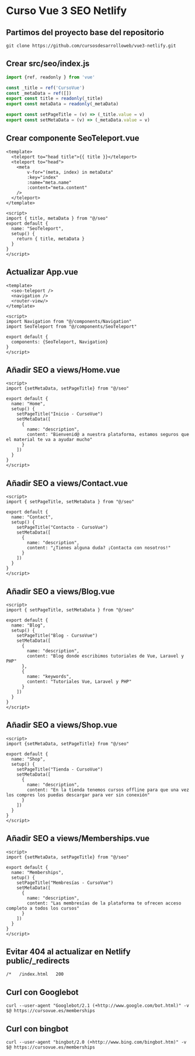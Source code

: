 # Curso Vue 3 SEO Netlify

## Partimos del proyecto base del repositorio
```shell
git clone https://github.com/cursosdesarrolloweb/vue3-netlify.git
```

## Crear src/seo/index.js
```js
import {ref, readonly } from 'vue'

const _title = ref('CursoVue')
const _metaData = ref([])
export const title = readonly(_title)
export const metaData = readonly(_metaData)

export const setPageTitle = (v) => (_title.value = v)
export const setMetaData = (v) => (_metaData.value = v)
```

## Crear componente SeoTeleport.vue
```vue
<template>
  <teleport to="head title">{{ title }}</teleport>
  <teleport to="head">
    <meta
        v-for="(meta, index) in metaData"
        :key="index"
        :name="meta.name"
        :content="meta.content"
    />
  </teleport>
</template>

<script>
import { title, metaData } from "@/seo"
export default {
  name: "SeoTeleport",
  setup() {
    return { title, metaData }
  }
}
</script>
```

## Actualizar App.vue
```vue
<template>
  <seo-teleport />
  <navigation />
  <router-view/>
</template>

<script>
import Navigation from "@/components/Navigation"
import SeoTeleport from "@/components/SeoTeleport"

export default {
  components: {SeoTeleport, Navigation}
}
</script>
```

## Añadir SEO a views/Home.vue
```vue
<script>
import {setMetaData, setPageTitle} from "@/seo"

export default {
  name: "Home",
  setup() {
    setPageTitle("Inicio - CursoVue")
    setMetaData([
      {
        name: "description",
        content: "Bienvenid@ a nuestra plataforma, estamos seguros que el material te va a ayudar mucho"
      }
    ])
  }
}
</script>
```

## Añadir SEO a views/Contact.vue
```vue
<script>
import { setPageTitle, setMetaData } from "@/seo"

export default {
  name: "Contact",
  setup() {
    setPageTitle("Contacto - CursoVue")
    setMetaData([
      {
        name: "description",
        content: "¿Tienes alguna duda? ¡Contacta con nosotros!"
      }
    ])
  }
}
</script>
```

## Añadir SEO a views/Blog.vue
```vue
<script>
import { setPageTitle, setMetaData } from "@/seo"

export default {
  name: "Blog",
  setup() {
    setPageTitle("Blog - CursoVue")
    setMetaData([
      {
        name: "description",
        content: "Blog donde escribimos tutoriales de Vue, Laravel y PHP"
      },
      {
        name: "keywords",
        content: "Tutoriales Vue, Laravel y PHP"
      }
    ])
  }
}
</script>
```

## Añadir SEO a views/Shop.vue
```vue
<script>
import {setMetaData, setPageTitle} from "@/seo"

export default {
  name: "Shop",
  setup() {
    setPageTitle("Tienda - CursoVue")
    setMetaData([
      {
        name: "description",
        content: "En la tienda tenemos cursos offline para que una vez los compres los puedas descargar para ver sin conexión"
      }
    ])
  }
}
</script>
```

## Añadir SEO a views/Memberships.vue
```vue
<script>
import {setMetaData, setPageTitle} from "@/seo"

export default {
  name: "Memberships",
  setup() {
    setPageTitle("Membresías - CursoVue")
    setMetaData([
      {
        name: "description",
        content: "Las membresías de la plataforma te ofrecen acceso completo a todos los cursos"
      }
    ])
  }
}
</script>
```

## Evitar 404 al actualizar en Netlify public/_redirects
```text
/*   /index.html   200
```

## Curl con Googlebot
```shell
curl --user-agent "Googlebot/2.1 (+http://www.google.com/bot.html)" -v $@ https://cursovue.es/memberships
```

## Curl con bingbot
```shell
curl --user-agent "bingbot/2.0 (+http://www.bing.com/bingbot.htm)" -v $@ https://cursovue.es/memberships
```
